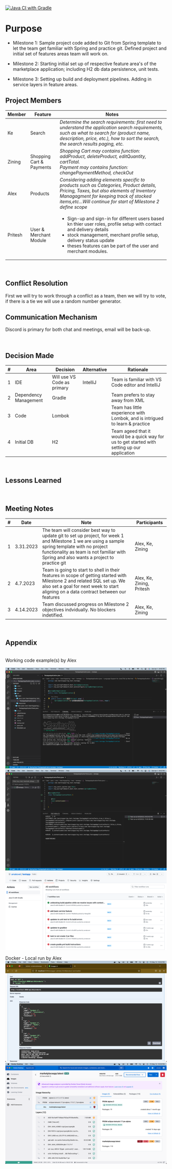 [![Java CI with Gradle](https://github.com/amakovet/testapp/actions/workflows/gradle.yml/badge.svg)](https://github.com/amakovet/testapp/actions/workflows/gradle.yml)
# Purpose

- Milestone 1: Sample project code added to Git from Spring template to let the team get familiar with Spring and practice git. Defined project and initial set of features areas team will work on.

- Milestone 2: Starting initial set up of respective feature area's of the marketplace application; including H2 db data persistence, unit tests.

- Milestone 3: Setting up build and deployment pipelines. Adding in service layers in feature areas.
  <br/>

## Project Members

| Member  | Feature                  | Notes                                                                                                                                                                                                                                                                               |
| ------- | ------------------------ | ----------------------------------------------------------------------------------------------------------------------------------------------------------------------------------------------------------------------------------------------------------------------------------- |
| Ke      | Search                   | <i>Determine the search requirements: first need to understand the application search requirements, such as what to search for (product name, description, price, etc.), how to sort the search, the search results paging, etc.</i>                                                |
| Zining  | Shopping Cart & Payments | <i>Shopping Cart may contains function: addProduct, deleteProduct, editQuantity, cartTotal. <br> Payment may contains function: changePaymentMethod, checkOut</i>                                                                                                                   |
| Alex    | Products                 | <i>Considering adding elements specific to products such as Categories, Product details, Pricing, Taxes, but also elements of Inventory Managagment for keeping track of stocked items,etc...Will continue for start of Milestone 2 define scope</i>                                |
| Pritesh | User & Merchant Module   | <ul><li>Sign-up and sign-in for different users based kn thier user roles, profile setup with contact and delivery details</li><li>stock management, merchant profile setup, delivery status update</li><li>theses features can be part of the user and merchant modules.</li></ul> |

<br/>

## Conflict Resolution

First we will try to work through a conflict as a team, then we will try to vote, if there is a tie we will use a random number generator.
<br/>

## Communication Mechanism

Discord is primary for both chat and meetings, email will be back-up.

<br/>

## Decision Made

| #   | Area                  | Decision                    | Alternative | Rationale                                                                                     |
| --- | --------------------- | --------------------------- | ----------- | --------------------------------------------------------------------------------------------- |
| 1   | IDE                   | Will use VS Code as primary | IntelliJ    | Team is familiar with VS Code editor and IntelliJ                                             |
| 2   | Dependency Management | Gradle                      |             | Team prefers to stay away from XML                                                            |
| 3   | Code                  | Lombok                      |             | Team has little experience with Lombok, and is intrigued to learn & practice                  |
| 4   | Initial DB            | H2                          |             | Team ageed that it would be a quick way for us to get started with setting up our application |

<br/>

## Lessons Learned

<br/>

## Meeting Notes

| #   | Date      | Note                                                                                                                                                                                                                                         | Participants              |
| --- | --------- | -------------------------------------------------------------------------------------------------------------------------------------------------------------------------------------------------------------------------------------------- | ------------------------- |
| 1   | 3.31.2023 | The team will consider best way to update git to set up project, for week 1 and Milestone 1 we are using a sample spring template with no project functionality as team is not familiar with Spring and also wants a project to practice git | Alex, Ke, Zining          |
| 2   | 4.7.2023  | Team is going to start to shell in their features in scope of getting started with Milestone 2 and related SQL set up. We also set a goal for next week to start aligning on a data contract between our features                            | Alex, Ke, Zining, Pritesh |
| 3   | 4.14.2023 | Team discussed progress on Milestone 2 objectives indvidually. No blockers indetified.                                                                                                                                                       | Alex, Ke, Zining          |

<br/>

## Appendix

<br/>
Working code example(s) by Alex

![Screen Capture #1](images/AlexScreenShotA.png)
![Screen Capture #2](images/AlexScreenShotB.png)
![Screen Capture #3](images/AlexScreenShotCIBuild.png)

Docker - Local run by Alex
![Screen Capture #4](images/AlexScreenShotDockerLocalRun.png)
![Screen Capture #5](images/AlexScreenShotDockerLocalRunDataWorking.png)

<br/>
